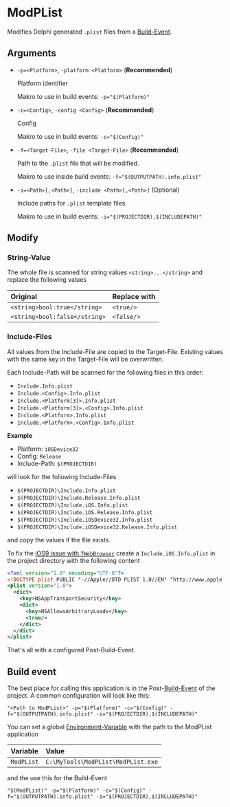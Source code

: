 # ModPList

Modifies Delphi generated `.plist` files from a [Build-Event].

## Arguments

- `-p=<Platform>`, `-platform <Platform>` (**Recommended**)

  Platform identifier

  Makro to use in build events: `-p="$(Platform)"`

- `-c=<Config>`, `-config <Config>` (**Recommended**)

  Config

  Makro to use in build events: `-c="$(Config)"`

- `-f=<Target-File>`, `-file <Target-File>` (**Recommended**)

    Path to the `.plist` file that will be modified.

    Makro to use inside build events: `-f="$(OUTPUTPATH).info.plist"`

- `-i=<Path>[,<Path>]`, `-include <Path>[,<Path>]` (Optional)

  Include paths for `.plist` template files.

  Makro to use in build events: `-i="$(PROJECTDIR),$(INCLUDEPATH)"`

## Modify

### String-Value

The whole file is scanned for string values `<string>...</string>` and replace the following values

Original | Replace with
:--- | :---
`<string>bool:true</string>` | `<true/>`
`<string>bool:false</string>` | `<false/>`

### Include-Files

All values from the Include-File are copied to the Target-File. Existing values with the same key in the Target-File will be overwritten.

Each Include-Path will be scanned for the following files in this order:

- `Include.Info.plist`
- `Include.<Config>.Info.plist`
- `Include.<Platform[3]>.Info.plist`
- `Include.<Platform[3]>.<Config>.Info.plist`
- `Include.<Platform>.Info.plist`
- `Include.<Platform>.<Config>.Info.plist`

**Example**

- Platform: `iOSDevice32`
- Config: `Release`
- Include-Path: `$(PROJECTDIR)`

will look for the following Include-Files

- `$(PROJECTDIR)\Include.Info.plist`
- `$(PROJECTDIR)\Include.Release.Info.plist`
- `$(PROJECTDIR)\Include.iOS.Info.plist`
- `$(PROJECTDIR)\Include.iOS.Release.Info.plist`
- `$(PROJECTDIR)\Include.iOSDevice32.Info.plist`
- `$(PROJECTDIR)\Include.iOSDevice32.Release.Info.plist`

and copy the values if the file exists.

To fix the [iOS9 issue with `TWebBrowser`][1] create a `Include.iOS.Info.plist` in the project directory with the following content
```xml
<?xml version="1.0" encoding="UTF-8"?>
<!DOCTYPE plist PUBLIC "-//Apple//DTD PLIST 1.0//EN" "http://www.apple.com/DTDs/PropertyList-1.0.dtd" >
<plist version="1.0">
  <dict>
    <key>NSAppTransportSecurity</key>
    <dict>
      <key>NSAllowsArbitraryLoads</key>
      <true/>
    </dict>
  </dict>
</plist>
```
That's all with a configured Post-Build-Event.

## Build event

The best place for calling this application is in the Post-[Build-Event] of the project. A common configuration will look like this:

`"<Path to ModPList>" -p="$(Platform)" -c="$(Config)" -f="$(OUTPUTPATH).info.plist" -i="$(PROJECTDIR),$(INCLUDEPATH)"`

You can set a global [Environment-Variable] with the path to the ModPList application

Variable | Value
:--- | :---
`ModPList` | `C:\MyTools\ModPList\ModPList.exe`

and the use this for the Build-Event

`"$(ModPList)" -p="$(Platform)" -c="$(Config)" -f="$(OUTPUTPATH).info.plist" -i="$(PROJECTDIR),$(INCLUDEPATH)"`

[1]: http://community.embarcadero.com/blogs/entry/how-to-use-custom-info-plist-xml-to-support-ios-9-s-new-app-transport-security-feature
[Build-Event]: http://docwiki.embarcadero.com/RADStudio/Seattle/en/Build_Events
[Environment-Variable]: http://docwiki.embarcadero.com/RADStudio/Seattle/en/Environment_Variables
